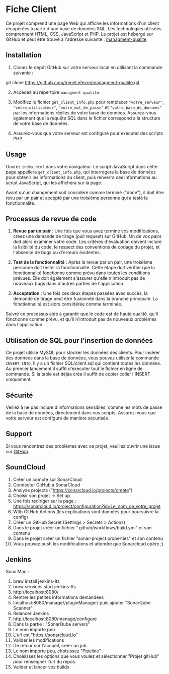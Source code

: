 # Fiche Client

Ce projet comprend une page Web qui affiche les informations d'un client récupérées à partir d'une base de données SQL. Les technologies utilisées comprennent HTML, CSS, JavaScript et PHP. Le projet est hébergé sur GitHub et peut être trouvé à l'adresse suivante : [managment-qualite](https://github.com/IreneLefevre/managment-qualite/).

## Installation

1. Clonez le dépôt GitHub sur votre serveur local en utilisant la commande suivante :

git clone https://github.com/IreneLefevre/managment-qualite.git

2. Accédez au répertoire `managment-qualite`.

3. Modifiez le fichier `get_client_info.php` pour remplacer `"votre_serveur"`, `"votre_utilisateur"`, `"votre_mot_de_passe"` et `"votre_base_de_donnees"` par les informations réelles de votre base de données. Assurez-vous également que la requête SQL dans le fichier correspond à la structure de votre base de données.

4. Assurez-vous que votre serveur est configuré pour exécuter des scripts PHP.

## Usage

Ouvrez `index.html` dans votre navigateur. Le script JavaScript dans cette page appellera `get_client_info.php`, qui interrogera la base de données pour obtenir les informations du client, puis renverra ces informations au script JavaScript, qui les affichera sur la page.

Avant qu'un changement soit considéré comme terminé ("done"), il doit être revu par un pair et accepté par une troisième personne qui a testé la fonctionnalité.

## Processus de revue de code

1. **Revue par un pair** : Une fois que vous avez terminé vos modifications, créez une demande de tirage (pull request) sur GitHub. Un de vos pairs doit alors examiner votre code. Les critères d'évaluation doivent inclure la lisibilité du code, le respect des conventions de codage du projet, et l'absence de bugs ou d'erreurs évidentes.

2. **Test de la fonctionnalité** : Après la revue par un pair, une troisième personne doit tester la fonctionnalité. Cette étape doit vérifier que la fonctionnalité fonctionne comme prévu dans toutes les conditions prévues. Elle doit également s'assurer qu'elle n'introduit pas de nouveaux bugs dans d'autres parties de l'application.

3. **Acceptation** : Une fois ces deux étapes passées avec succès, la demande de tirage peut être fusionnée dans la branche principale. La fonctionnalité est alors considérée comme terminée.

Suivre ce processus aide à garantir que le code est de haute qualité, qu'il fonctionne comme prévu, et qu'il n'introduit pas de nouveaux problèmes dans l'application.

## Utilisation de SQL pour l'insertion de données

Ce projet utilise MySQL pour stocker les données des clients. Pour insérer des données dans la base de données, vous pouvez utiliser la commande `INSERT INTO`.
Il y a un fichier SQL/client.sql qui contient toutes les données.
Au premier lancement il suffit d'executer tout le fichier en ligne de commande. SI la table est déjàa crée il suffit de copier coller l'INSERT uniquement.
## Sécurité

Veillez à ne pas inclure d'informations sensibles, comme les mots de passe de la base de données, directement dans vos scripts. Assurez-vous que votre serveur est configuré de manière sécurisée.

## Support

Si vous rencontrez des problèmes avec ce projet, veuillez ouvrir une issue sur [GitHub](https://github.com/IreneLefevre/managment-qualite/issues).

## SoundCloud

1. Créer un compte sur SonarCloud
2. Connecter GitHub à SonarCloud
3. Analyze projects ("https://sonarcloud.io/projects/create")
4. Choisir son projet -> Set up
5. Une fois rediriger sur la page : https://sonarcloud.io/project/configuration?id=Le_nom_de_votre_projet
6. With GitHub Actions (les explications sont données pour poursuivre la config) 
7. Créer un GitHub Secret (Settings > Secrets > Actions)
8. Dans le projet créer un fichier ".github/workflows/build.yml" et son contenu
9. Dans le projet créer un fichier "sonar-project.properties" et son contenu
10. Vous pouvez push les modifications et attendre que Sonarcloud opère ;)

## Jenkins

Sous Mac :
1. brew install jenkins-lts
2. brew services start jenkins-lts
3. http://localhost:8080/
4. Rentrer les petites informations demandées
5. localhost:8080/manage//pluginManager/ puis ajouter "SonarQube Scanner"
6. Relancer Jenkins
7. http://localhost:8080/manage/configure
8. Dans la partie : "SonarQube servers" 
9. Le nom importe peu
10. L'url est "https://sonarcloud.io"
11. Valider les modifications
12. De retour sur l'accueil, créer un job
13. Le nom importe peu, choisissez "Pipeline"
14. Choisissez les options que vous voulez et sélectionner "Projet gitHub" pour renseigner l'url du repos.
15. Valider et lancer vos builds
